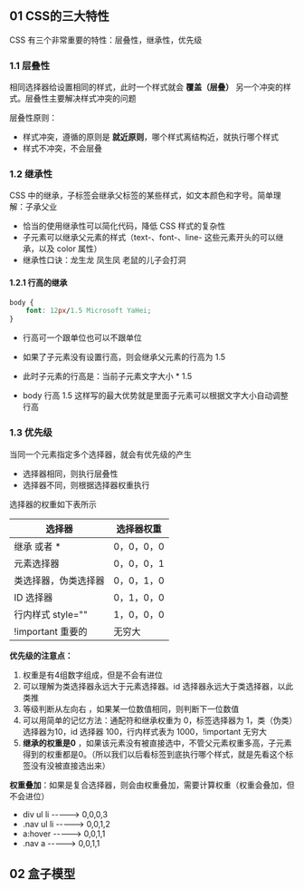 ## 01 CSS的三大特性

CSS 有三个非常重要的特性：层叠性，继承性，优先级

### 1.1 层叠性

相同选择器给设置相同的样式，此时一个样式就会 **覆盖（层叠）** 另一个冲突的样式。层叠性主要解决样式冲突的问题

层叠性原则：

- 样式冲突，遵循的原则是 **就近原则**，哪个样式离结构近，就执行哪个样式
- 样式不冲突，不会层叠

### 1.2 继承性

CSS 中的继承，子标签会继承父标签的某些样式，如文本颜色和字号。简单理解：子承父业

+ 恰当的使用继承性可以简化代码，降低 CSS 样式的复杂性
+ 子元素可以继承父元素的样式（text-、font-、line- 这些元素开头的可以继承，以及 color 属性）
+ 继承性口诀：龙生龙 凤生凤 老鼠的儿子会打洞

#### 1.2.1 行高的继承

```css
body {
    font: 12px/1.5 Microsoft YaHei;
}
```

- 行高可一个跟单位也可以不跟单位

- 如果了子元素没有设置行高，则会继承父元素的行高为 1.5
- 此时子元素的行高是：当前子元素文字大小 * 1.5

- body 行高 1.5 这样写的最大优势就是里面子元素可以根据文字大小自动调整行高

### 1.3 优先级

当同一个元素指定多个选择器，就会有优先级的产生

- 选择器相同，则执行层叠性
- 选择器不同，则根据选择器权重执行

选择器的权重如下表所示

| 选择器               | 选择器权重 |
| -------------------- | ---------- |
| 继承 或者 *          | 0，0，0，0 |
| 元素选择器           | 0，0，0，1 |
| 类选择器，伪类选择器 | 0，0，1，0 |
| ID 选择器            | 0，1，0，0 |
| 行内样式 style=""    | 1，0，0，0 |
| !important 重要的    | 无穷大     |

**优先级的注意点：**

1. 权重是有4组数字组成，但是不会有进位
2. 可以理解为类选择器永远大于元素选择器。id 选择器永远大于类选择器，以此类推
3. 等级判断从左向右 ，如果某一位数值相同，则判断下一位数值
4. 可以用简单的记忆方法：通配符和继承权重为 0，标签选择器为 1，类（伪类）选择器为10，id 选择器 100，行内样式表为 1000，!important 无穷大
5. **继承的权重是0** ，如果该元素没有被直接选中，不管父元素权重多高，子元素得到的权重都是0。（所以我们以后看标签到底执行哪个样式，就是先看这个标签没有没被直接选出来）



**权重叠加**：如果是复合选择器，则会由权重叠加，需要计算权重（权重会叠加，但不会进位）

- div ul li -----> 0,0,0,3
- .nav ul li -----> 0,0,1,2
- a:hover -----> 0,0,1,1
- .nav a -----> 0,0,1,1



## 02 盒子模型